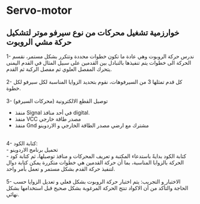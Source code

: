 # Servo-motor
## خوارزمية تشغيل محركات من نوع سيرفو موتر لتشكيل حركة مشي الروبوت
1- ندرس حركة الروبوت وهي عادة ما تكون خطوات محددة وتتكرر بشكل مستمر، نقسم الحركة الى خطوات يتم تنفيذها بالتبادل بين القدمين على سبيل المثال في القدم اليمنى يتحرك المفصل العلوي ثم مفصل الركبة ثم القدم. <br>
<br>
2- كل قدم تمثلها 3 من السيرفوهات، نقوم بتحديد الزوايا المناسبة لكل سيرفو لكل خطوة.<br>
<br>
3- توصيل القطع الالكترونية (محركات السيرفو) <br>
- منفذ Signal في أحد منافذ digital. 
- منفذ VCC مصدر طاقة خارجي <br>
- منفذ Gnd مشترك مع ارضي مصدر الطاقة الخارجي و الاردوينو<br>
<br>
4- كتابة الكود:   <br>
- تحميل برنامج الاردوينو   <br>
- كتابة الكود بدايةً باستدعاء المكتبة و تعريف المحركات و منافذ توصيلها، ثم كتابة كود الحركة بالزوابا المناسبة، بما أن حركة القدمين هي خطوات متكررة يمكن كتابة دوال لتنفيذ حركة القدم بشكل مستمر و تعمل بأمر واحد.<br>
<br>
5- الاختبار و التجريب: يتم اختبار حركة الروبوت بشكل فعلي و تعديل الزوايا حسب الحاجة والتأكد من أن الاكواد تنتج الحركة المرغوبة بشكل صحيح قبل استخدامها بشكل نهائي.<br>


